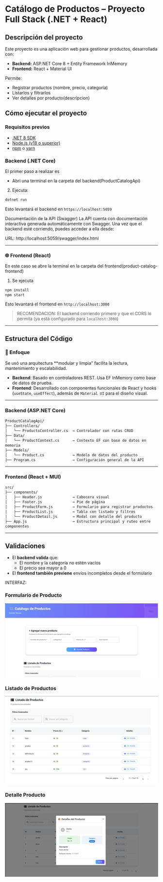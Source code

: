 # Catálogo de Productos – Proyecto Full Stack (.NET + React)

##  Descripción del proyecto

Este proyecto es una aplicación web para gestionar productos, desarrollada con:
- **Backend:** ASP.NET Core 8 + Entity Framework InMemory
- **Frontend:** React + Material UI

Permite:
- Registrar productos (nombre, precio, categoría)
- Listarlos y filtrarlos
- Ver detalles por producto(descripcion)

## Cómo ejecutar el proyecto

###  Requisitos previos

- [.NET 8 SDK](https://dotnet.microsoft.com/en-us/download)
- [Node.js (v18 o superior)](https://nodejs.org)
- [npm](https://www.npmjs.com/) o [yarn](https://yarnpkg.com/)


### Backend (.NET Core)
El primer paso a realizar es
+ Abri una terminal en la carpeta del backend(ProductCatalogApi)
2. Ejecuta:

```bash
dotnet run
```

Esto levantará el backend en `https://localhost:5059`  

Documentación de la API (Swagger)
La API cuenta con documentación interactiva generada automáticamente con Swagger.
Una vez que el backend esté corriendo, puedes acceder a ella desde:

 URL: http://localhost:5059/swagger/index.html

---

### 🌐 Frontend (React)
En este caso se abre la terminal en la carpeta del frontend(product-catalog-frontend)
1. Se ejecuta
```
npm install
npm start
```

Esto levantará el frontend en `http://localhost:3000`

> RECOMENDACION:
El backend corriendo primero y que el CORS lo permita (ya está configurado para `localhost:3000`)
---

## Estructura del Código

### 🧠 Enfoque

Se usó una arquitectura **modular y limpia" facilita la lectura, mantenimiento y escalabilidad.

- **Backend**: Basado en controladores REST. Usa EF InMemory como base de datos de prueba.
- **Frontend**: Desarrollado con componentes funcionales de React y hooks (`useState`, `useEffect`), además de `Material UI` para el diseño visual.
---

###  Backend (ASP.NET Core)

```
ProductCatalogApi/
├── Controllers/
│   └── ProductsController.cs  → Controlador con rutas CRUD
├── Data/
│   └── ProductContext.cs      → Contexto EF con base de datos en memoria
├── Models/
│   └── Product.cs             → Modelo de datos del producto
├── Program.cs                 → Configuración general de la API
```

---

###  Frontend (React + MUI)

```
src/
├── components/
│   ├── Header.js              → Cabecera visual
│   ├── Footer.js              → Pie de página
│   ├── ProductForm.js         → Formulario para registrar productos
│   ├── ProductList.js         → Tabla con listado y filtros
│   └── ProductDetail.js       → Modal con detalle del producto
├── App.js                     → Estructura principal y ruteo entre componentes
```

---

##  Validaciones

- El **backend valida** que:
  - El nombre y la categoría no estén vacíos
  - El precio sea mayor a 0
- El **frontend también previene** envíos incompletos desde el formulario

INTERFAZ:
###  Formulario de Producto
![Formulario de Producto](product-catalog-frontend/src/assets/agregarproductos.png)
### Listado de Productos
![Listado de Productos](product-catalog-frontend/src/assets/listadoproductos.png)
### Detalle Producto
![Detalle de Productos](product-catalog-frontend/src/assets/detalledeproducto.png)
